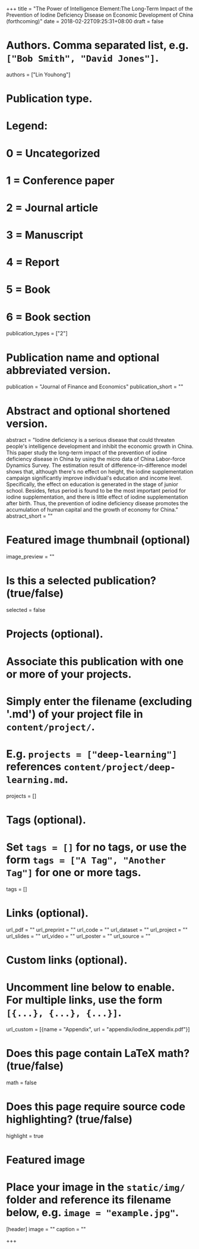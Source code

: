 +++
title = "The Power of Intelligence Element:The Long-Term Impact of the Prevention of Iodine Deficiency Disease on Economic Development of China (forthcoming)"
date = 2018-02-22T09:25:31+08:00
draft = false

# Authors. Comma separated list, e.g. `["Bob Smith", "David Jones"]`.
authors = ["Lin Youhong"]

# Publication type.
# Legend:
# 0 = Uncategorized
# 1 = Conference paper
# 2 = Journal article
# 3 = Manuscript
# 4 = Report
# 5 = Book
# 6 = Book section
publication_types = ["2"]

# Publication name and optional abbreviated version.
publication = "Journal of Finance and Economics"
publication_short = ""

# Abstract and optional shortened version.
abstract = "Iodine deficiency is a serious disease that could threaten people's intelligence development and inhibit the economic growth in China. This paper study the long-term impact of the prevention of iodine deficiency disease in China by using the micro data of China Labor-force Dynamics Survey. The estimation result of difference-in-difference model shows that, although there's no effect on height, the iodine supplementation campaign significantly improve individual's education and income level. Specifically, the effect on education is generated in the stage of junior school. Besides, fetus period is found to be the most important period for iodine supplementation, and there is little effect of iodine supplementation after birth. Thus, the prevention of iodine deficiency disease promotes the accumulation of human capital and the growth of economy for China."
abstract_short = ""

# Featured image thumbnail (optional)
image_preview = ""

# Is this a selected publication? (true/false)
selected = false

# Projects (optional).
#   Associate this publication with one or more of your projects.
#   Simply enter the filename (excluding '.md') of your project file in `content/project/`.
#   E.g. `projects = ["deep-learning"]` references `content/project/deep-learning.md`.
projects = []

# Tags (optional).
#   Set `tags = []` for no tags, or use the form `tags = ["A Tag", "Another Tag"]` for one or more tags.
tags = []

# Links (optional).
url_pdf = ""
url_preprint = ""
url_code = ""
url_dataset = ""
url_project = ""
url_slides = ""
url_video = ""
url_poster = ""
url_source = ""

# Custom links (optional).
#   Uncomment line below to enable. For multiple links, use the form `[{...}, {...}, {...}]`.
url_custom = [{name = "Appendix", url = "appendix/iodine_appendix.pdf"}]

# Does this page contain LaTeX math? (true/false)
math = false

# Does this page require source code highlighting? (true/false)
highlight = true

# Featured image
# Place your image in the `static/img/` folder and reference its filename below, e.g. `image = "example.jpg"`.
[header]
image = ""
caption = ""

+++
